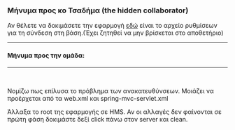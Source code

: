 <h3>Μήνυμα προς κο Τσαδήμα (the hidden collaborator)</h3>

Αν θέλετε να δοκιμάσετε την εφαρμογή <a href="https://drive.google.com/open?id=14oFFHAHRx43NMJCoBhLUcliE4dGbJXgx">εδώ</a> είναι το αρχείο ρυθμίσεων για τη σύνδεση στη βάση.(Έχει ζητηθεί να μην βρίσκεται στο αποθετήριο)
<hr/>


<h4>Μήνυμα προς την ομάδα:</h4>
<hr/>
<br/>


Νομίζω πως επίλυσα το πρόβλημα των ανακατευθύνσεων. Μοιάζει να προέρχεται από τα web.xml και spring-mvc-servlet.xml

Άλλαξα το root της εφαρμογής σε HMS. Αν οι αλλαγές δεν φαίνονται σε πρώτη φάση δοκιμάστε δεξί click πάνω στον server και clean.

